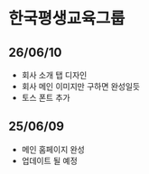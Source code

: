 # 한국평생교육그룹

<h2>26/06/10</h2>

- 회사 소개 탭 디자인
- 회사 메인 이미지만 구하면 완성일듯
- 토스 폰트 추가

<h2>25/06/09</h2>

- 메인 홈페이지 완성
- 업데이트 될 예정
